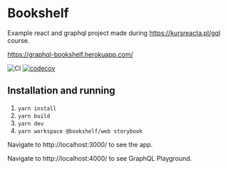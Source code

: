 # Bookshelf

Example react and graphql project made during https://kursreacta.pl/gql course.

https://graphql-bookshelf.herokuapp.com/

![CI](https://github.com/lucassus/bookshelf/workflows/CI/badge.svg)
[![codecov](https://codecov.io/gh/lucassus/bookshelf/branch/master/graph/badge.svg)](https://codecov.io/gh/lucassus/bookshelf)

## Installation and running

1. `yarn install`
2. `yarn build`
3. `yarn dev`
4. `yarn workspace @bookshelf/web storybook`

Navigate to http://localhost:3000/ to see the app.

Navigate to http://localhost:4000/ to see GraphQL Playground.
